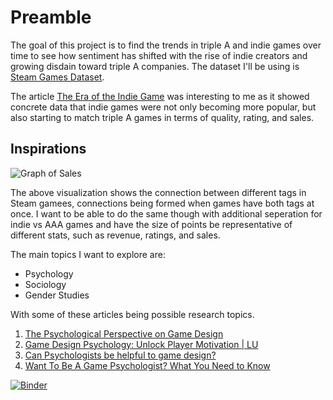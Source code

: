 # Preamble

The goal of this project is to find the trends in triple A and indie games over time to see how sentiment has shifted with the rise of indie creators and growing disdain toward triple A companies. The dataset I'll be using is [Steam Games Dataset](https://www.kaggle.com/datasets/fronkongames/steam-games-dataset/data).

The article [The Era of the Indie Game](https://www.konvoy.vc/content/the-era-of-the-indie-game) was interesting to me as it showed concrete data that indie games were not only becoming more popular, but also starting to match triple A games in terms of quality, rating, and sales.

## Inspirations

![Graph of Sales](https://i0.wp.com/quanticfoundry.com/wp-content/uploads/2018/01/steam_tags_med_res.png?ssl=1)

The above visualization shows the connection between different tags in Steam gamees, connections being formed when games have both tags at once. I want to be able to do the same though with additional seperation for indie vs AAA games and have the size of points be representative of different stats, such as revenue, ratings, and sales.

The main topics I want to explore are:
- Psychology
- Sociology
- Gender Studies

With some of these articles being possible research topics.
1. [The Psychological Perspective on Game Design](https://www.gamedeveloper.com/design/the-psychological-perspective-on-game-design)
2. [Game Design Psychology: Unlock Player Motivation | LU](https://online.lindenwood.edu/blog/the-fascinating-world-of-game-design-psychology-unlocking-the-secrets-to-player-motivation/)
3. [Can Psychologists be helpful to game design?](https://www.reddit.com/r/gamedesign/comments/1aw1jlh/can_psychologists_be_helpful_to_game_design/)
4. [Want To Be A Game Psychologist? What You Need to Know](https://www.nirandfar.com/understanding-the-psychology-behind-game-design/)

[![Binder](https://mybinder.org/badge_logo.svg)]()
